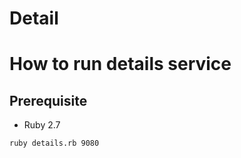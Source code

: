# Detail

# How to run details service

## Prerequisite

* Ruby 2.7

```bash
ruby details.rb 9080
```
